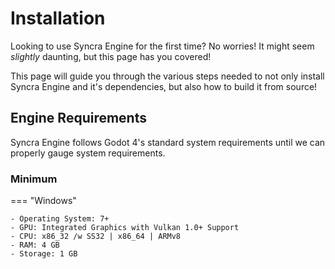 # Installation

Looking to use Syncra Engine for the first time? No worries! It might seem *slightly* daunting, but this page has you covered!

This page will guide you through the various steps needed to not only install Syncra Engine and it's dependencies,
but also how to build it from source!

## Engine Requirements

Syncra Engine follows Godot 4's standard system requirements until we can properly gauge system requirements.

### Minimum

=== "Windows"

    - Operating System: 7+
    - GPU: Integrated Graphics with Vulkan 1.0+ Support
    - CPU: x86_32 /w SS32 | x86_64 | ARMv8
    - RAM: 4 GB
    - Storage: 1 GB